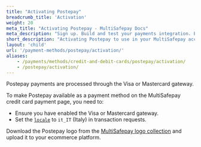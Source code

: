 ```yaml
---
title: "Activating Postepay"
breadcrumb_title: 'Activation'
weight: 20
meta_title: "Activating Postepay - MultiSafepay Docs"
meta_description: "Sign up. Build and test your payments integration. Explore our products and services. Use our API reference, SDKs, and wrappers. Get support."
short_description: "Activating Postepay to use in your MultiSafepay account"
layout: 'child'
url: '/payment-methods/postepay/activation/'
aliases:
    - /payments/methods/credit-and-debit-cards/postepay/activation/
    - /postepay/activation/
---
```

Postepay payments are processed through the Visa or Mastercard gateway.

To make Postepay available as a payment method on the MultiSafepay credit card payment page, you need to:

- Ensure you have enabled the Visa or Mastercard gateway.
- Set the [`locale`](/developer/api/using-locale-parameters) to `it_IT` (Italy) in transaction requests.

Download the Postepay logo from the [MultiSafepay logo collection](/faq/general/where-find-logo-payment-methods) and upload it to your ecommerce platform. 
